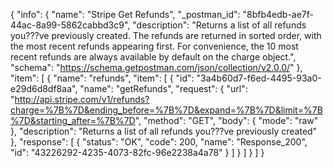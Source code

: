 {
  "info": {
    "name": "Stripe Get Refunds",
    "_postman_id": "8bfb4edb-ae7f-44ac-8a99-5862cabbd3c9",
    "description": "Returns a list of all refunds you???ve previously created. The refunds are returned in sorted order, with the most recent refunds appearing first. For convenience, the 10 most recent refunds are always available by default on the charge object.",
    "schema": "https://schema.getpostman.com/json/collection/v2.0.0/"
  },
  "item": [
    {
      "name": "refunds",
      "item": [
        {
          "id": "3a4b60d7-f6ed-4495-93a0-e29d6d8df8aa",
          "name": "getRefunds",
          "request": {
            "url": "http://api.stripe.com/v1/refunds?charge=%7B%7D&ending_before=%7B%7D&expand=%7B%7D&limit=%7B%7D&starting_after=%7B%7D",
            "method": "GET",
            "body": {
              "mode": "raw"
            },
            "description": "Returns a list of all refunds you???ve previously created"
          },
          "response": [
            {
              "status": "OK",
              "code": 200,
              "name": "Response_200",
              "id": "43226292-4235-4073-82fc-96e2238a4a78"
            }
          ]
        }
      ]
    }
  ]
}